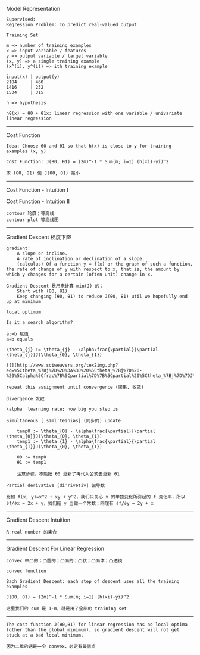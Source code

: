 Model Representation

	Supervised: 
	Regression Problem: To predict real-valued output
	
	Training Set
	
	m => number of training examples
	x => input variable / features
	y => output variable / target variable
	(x, y) => a single training example
	(x^(i), y^(i)) => ith training example
	
	input(x) | output(y)
	2104	 | 460
	1416	 | 232
	1534	 | 315
	
	h => hypothesis
	
	hθ(x) = θ0 + θ1x: linear regression with one variable / univariate linear regression
	
-----
	
Cost Function
	
	Idea: Choose θ0 and θ1 so that h(x) is close to y for training examples (x, y)
	
	Cost Function: J(θ0, θ1) = (2m)^-1 * Sum(m; i=1) (h(xi)-yi)^2
	
	求 (θ0, θ1) 使 J(θ0, θ1) 最小
	
-----

Cost Function - Intuition I

	
		
Cost Function - Intuition II		
		
	contour 轮廓；等高线	
	contour plot 等高线图 	
		
-----

Gradient Descent 梯度下降		
	
	gradient: 
		A slope or incline.
		A rate of inclination or declination of a slope.
		(calculus) Of a function y = f(x) or the graph of such a function, the rate of change of y with respect to x, that is, the amount by which y changes for a certain (often unit) change in x.
		
	Gradient Descent 是用来计算 min(J) 的：
		Start with (θ0, θ1)
		Keep changing (θ0, θ1) to reduce J(θ0, θ1) util we hopefully end up at minimum
		
	local optimum
		
	Is it a search algorithm?
	
	a:=b 赋值
	a=b equals
	
	\theta_{j} := \theta_{j} - \alpha\frac{\partial}{\partial \theta_{j}}J(\theta_{0}, \theta_{1})
	
	![](http://www.sciweavers.org/tex2img.php?eq=%5Ctheta_%7Bj%7D%20%3A%3D%20%5Ctheta_%7Bj%7D%20-%20%5Calpha%5Cfrac%7B%5Cpartial%7D%7B%5Cpartial%20%5Ctheta_%7Bj%7D%7DJ%28%5Ctheta_%7B0%7D%2C%20%5Ctheta_%7B1%7D%29&bc=White&fc=Black&im=jpg&fs=12&ff=arev&edit=0)
		
	repeat this assignment until convergence (聚集, 收敛)
	
	divergence 发散
		
	\alpha	learning rate; how big you step is

	Simultaneous [ˌsɪml'teɪniəs] (同步的) update
	
		temp0 := \theta_{0} - \alpha\frac{\partial}{\partial \theta_{0}}J(\theta_{0}, \theta_{1})
		temp1 := \theta_{1} - \alpha\frac{\partial}{\partial \theta_{1}}J(\theta_{0}, \theta_{1})	
			
		θ0 := temp0
		θ1 := temp1
		
		注意步骤，不能把 θ0 更新了再代入公式去更新 θ1
		
	Partial derivative [diˈrivətiv] 偏导数
	
	比如 f(x, y)=x^2 + xy + y^2，我们只关心 x 的单独变化所引起的 f 变化率，所以 ∂f/∂x = 2x + y，我们把 y 当做一个常数；同理有 ∂f/∂y = 2y + x
	
-----

Gradient Descent Intuition	
	
	R real number 的集合
	
-----

Gradient Descent For Linear Regression
	
	convex 中凸的；凸圆的；凸面的；凸状；凸面体；凸透镜
	
	convex function
	
	Bach Gradient Descent: each step of descent uses all the training examples
	
	J(θ0, θ1) = (2m)^-1 * Sum(m; i=1) (h(xi)-yi)^2
	
	这里我们的 sum 是 1~m，就是用了全部的 training set
	
-----

	The cost function J(θ0,θ1) for linear regression has no local optima (other than the global minimum), so gradient descent will not get stuck at a bad local minimum.
	
	因为二维的话是一个 convex，必定有最低点
	
	
	
	
	
	
	
	
	
	
	
	
	
	
	







